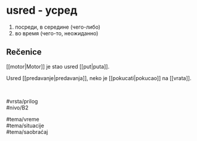 # usred - усред

1. посреди, в середине (чего-либо)  
2. во время (чего-то, неожиданно)

## Rečenice

[[motor|Motor]] je stao usred [[put|puta]].

Usred [[predavanje|predavanja]], neko je [[pokucati|pokucao]] na [[vrata]].

<br>

#vrsta/prilog  
#nivo/B2  

#tema/vreme  
#tema/situacije  
#tema/saobraćaj  

